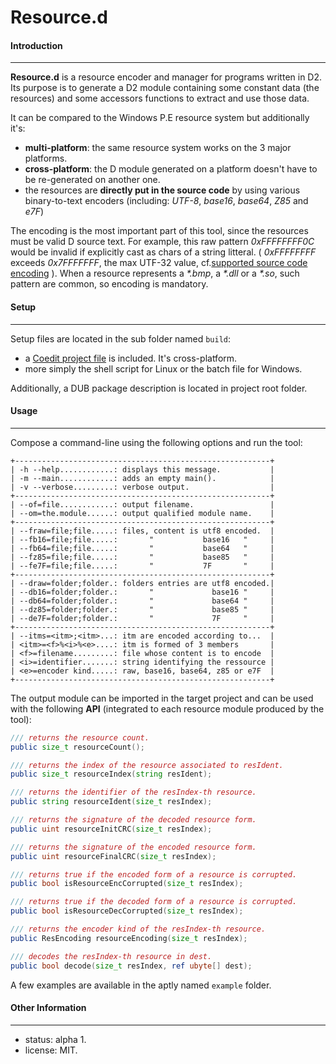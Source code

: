 # Resource.d

#### Introduction
-----------------

**Resource.d** is a resource encoder and manager for programs written in D2. 
Its purpose is to generate a D2 module containing some constant data (the resources) 
and some accessors functions to extract and use those data.

It can be compared to the Windows P.E resource system but additionally it's:
* **multi-platform**: the same resource system works on the 3 major platforms.
* **cross-platform**: the D module generated on a platform doesn't have to be re-generated on another one.
* the resources are **directly put in the source code** by using various binary-to-text encoders (including: *UTF-8*, *base16*, *base64*, *Z85* and *e7F*)

The encoding is the most important part of this tool, since the resources must be valid D source text.
For example, this raw pattern *0xFFFFFFFF0C* would be invalid if explicitly cast as chars of a string litteral.
( *0xFFFFFFFF* exceeds *0x7FFFFFFF*, the max UTF-32 value, cf.[supported source code encoding](http://dlang.org/lex) ).
When a resource represents a _*.bmp_, a _*.dll_ or a _*.so_, such pattern are common, so encoding is mandatory.

#### Setup
----------

Setup files are located in the sub folder named `build`:
* a [Coedit project file](https://github.com/BBasile/Coedit) is included. It's cross-platform.
* more simply the shell script for Linux or the batch file for Windows.

Additionally, a DUB package description is located in project root folder. 

#### Usage
----------

Compose a command-line using the following options and run the tool:
```
+---------------------------------------------------------+
| -h --help............: displays this message.           |
| -m --main............: adds an empty main().            |
| -v --verbose.........: verbose output.                  |
+---------------------------------------------------------+
| --of=file............: output filename.                 |
| --om=the.module......: output qualified module name.    |
+---------------------------------------------------------+
| --fraw=file;file.....: files, content is utf8 encoded.  |
| --fb16=file;file.....:       "           base16   "     |
| --fb64=file;file.....:       "           base64   "     |
| --fz85=file;file.....:       "           base85   "     |
| --fe7F=file;file.....:       "           7F       "     |
+---------------------------------------------------------+
| --draw=folder;folder.: folders entries are utf8 encoded.|
| --db16=folder;folder.:       "             base16 "     |
| --db64=folder;folder.:       "             base64 "     |
| --dz85=folder;folder.:       "             base85 "     |
| --de7F=folder;folder.:       "             7F     "     |
+---------------------------------------------------------+
| --itms=<itm>;<itm>...: itm are encoded according to...  |
| <itm>=<f>%<i>%<e>....: itm is formed of 3 members       |
| <f>=filename.........: file whose content is to encode  |
| <i>=identifier.......: string identifying the ressource |
| <e>=encoder kind.....: raw, base16, base64, z85 or e7F  |
+---------------------------------------------------------+
```
The output module can be imported in the target project and can be used with the following **API** (integrated to each resource module produced by the tool):
```D
/// returns the resource count.
public size_t resourceCount();

/// returns the index of the resource associated to resIdent.
public size_t resourceIndex(string resIdent);

/// returns the identifier of the resIndex-th resource.
public string resourceIdent(size_t resIndex);

/// returns the signature of the decoded resource form.
public uint resourceInitCRC(size_t resIndex);

/// returns the signature of the encoded resource form.
public uint resourceFinalCRC(size_t resIndex);

/// returns true if the encoded form of a resource is corrupted.
public bool isResourceEncCorrupted(size_t resIndex);

/// returns true if the decoded form of a resource is corrupted.
public bool isResourceDecCorrupted(size_t resIndex);

/// returns the encoder kind of the resIndex-th resource.
public ResEncoding resourceEncoding(size_t resIndex);

/// decodes the resIndex-th resource in dest.
public bool decode(size_t resIndex, ref ubyte[] dest);
```

A few examples are available in the aptly named `example` folder. 

#### Other Information
----------------------
* status: alpha 1.
* license: MIT.
